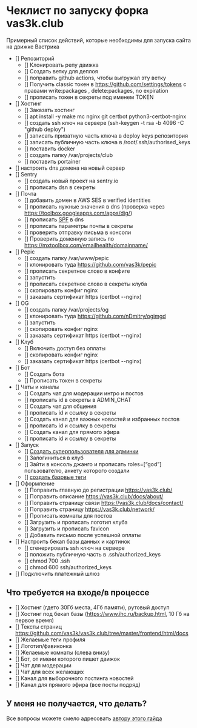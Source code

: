 # Чеклист по запуску форка vas3k.club

Примерный список действий, которые необходимы для запуска сайта на движке Вастрика

- [] Репозиторий
  - [] Клонировать репу движка
  - [] Создать ветку для деплоя
  - [] поправить github actions, чтобы выгружал эту ветку
  - [] Получить classic токен в https://github.com/settings/tokens с правами write:packages , delete:packages, no expiration
  - [] прописать токен в секреты под именем TOKEN
- [] Хостинг
  - [] Заказать хостинг
  - [] apt install -y make mc nginx git certbot python3-certbot-nginx
  - [] создать ssh ключ на сервере (ssh-keygen -t rsa -b 4096 -C "github deploy")
  - [] записать приватную часть ключа в deploy keys репозитория
  - [] записать публичную часть ключа в /root/.ssh/authorised_keys
  - [] поставить docker
  - [] создать папку /var/projects/club
  - [] поставить portainer
- [] настроить dns домена на новый сервер
- [] Sentry
  - [] создать новый проект на sentry.io
  - [] прописать dsn в секреты
- [] Почта
  - [] добавить домен в AWS SES в verified identities
  - [] прописать нужные значения в dns (проверка через https://toolbox.googleapps.com/apps/dig/)
  - [] прописать [SPF](https://docs.aws.amazon.com/ses/latest/dg/mail-from.html) в dns
  - [] прописать параметры почты в секреты
  - [] проверить отправку письма в консоли
  - [] Проверить доменную запись по https://mxtoolbox.com/emailhealth/domainname/
- [] Pepic
  - [] создать папку /var/www/pepic
  - [] клонировать туда https://github.com/vas3k/pepic
  - [] прописать секретное слово в конфиге
  - [] запустить
  - [] прописать секретное слово в секреты клуба
  - [] скопировать конфиг nginx
  - [] заказать сертификат https (certbot --nginx)
- [] OG
  - [] создать папку /var/projects/og
  - [] клонировать туда https://github.com/nDmitry/ogimgd
  - [] запустить
  - [] скопировать конфиг nginx
  - [] заказать сертификат https (certbot --nginx)
- [] Клуб
  - [] Включить доступ без оплаты
  - [] скопировать конфиг nginx
  - [] заказать сертификат https (certbot --nginx)
- [] Бот
  - [] Создать бота
  - [] Прописать токен в секреты
- [] Чаты и каналы
  - [] Создать чат для модерации интро и постов
  - [] прописать id в секреты в ADMIN_CHAT
  - [] Создать чат для общения
  - [] прописать id и ссылку в секреты
  - [] Создать канал для важных новостей и избранных постов
  - [] прописать id и ссылку в секреты
  - [] Создать канал для прямого эфира
  - [] прописать id и ссылку в секреты
- [] Запуск
  - [] [Создать суперпользователя для админки](tech_guide.md#как-получить-доступ-в-джанго-админку) 
  - [] Залогиниться в клуб
  - [] Зайти в консоль джанго и прописать roles=[“god”] пользователю, анкету которого создали
  - [] [создать базовые теги](tech_guide.md#как-добавлять-клубные-теги) 
- [] Оформление
  - [] Поправить главную до регистрации https://vas3k.club/
  - [] Поправить описание https://vas3k.club/docs/about/
  - [] Поправить страницу связи https://vas3k.club/docs/contact/
  - [] Поправить страницу https://vas3k.club/network/
  - [] Прописать комнаты для постов
  - [] Загрузить и прописать логотип клуба
  - [] Загрузить и прописать favicon
  - [] Добавить письмо после успешной оплаты
- [] Настроить бекап базы данных и картинок
  - [] сгенерировать ssh ключ на сервере
  - [] положить публичную часть в .ssh/authorized_keys
  - [] chmod 700 .ssh
  - [] chmod 600 ssh/authorized_keys
- [] Подключить платежный шлюз

## Что требуется на входе/в процессе
- [] Хостинг (гдето 30Гб места, 4Гб памяти), рутовый доступ
- [] Хостинг под бекап базы (https://www.ihc.ru/backup.html, 10 Гб на первое время)
- [] Тексты страниц https://github.com/vas3k/vas3k.club/tree/master/frontend/html/docs
- [] Желаемые теги профиля
- [] Логотип/фавиконка
- [] Желаемые комнаты (слева внизу)
- [] Бот, от имени которого пишет движок
- [] Чат для модерации
- [] Чат для всех желающих
- [] Канал для выборочного постинга новостей
- [] Канал для прямого эфира (все посты подряд)

## У меня не получается, что делать?
Все вопросы можете смело адресовать [автору этого гайда](https://vas3k.club/user/glader/)
